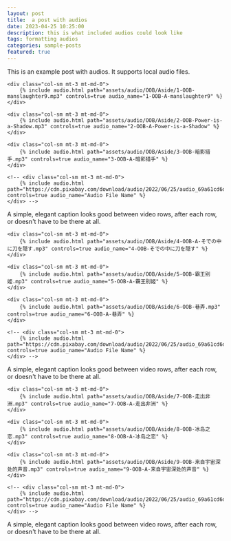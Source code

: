 ```yaml
---
layout: post
title:  a post with audios
date: 2023-04-25 10:25:00
description: this is what included audios could look like
tags: formatting audios
categories: sample-posts
featured: true
---
```

This is an example post with audios. It supports local audio files.

<div class="row mt-3">

    <div class="col-sm mt-3 mt-md-0">
        {% include audio.html path="assets/audio/OOB/Aside/1-OOB-manslaughter9.mp3" controls=true audio_name="1-OOB-A-manslaughter9" %}
    </div>

    <div class="col-sm mt-3 mt-md-0">
        {% include audio.html path="assets/audio/OOB/Aside/2-OOB-Power-is-a-Shadow.mp3" controls=true audio_name="2-OOB-A-Power-is-a-Shadow" %}
    </div>

    <div class="col-sm mt-3 mt-md-0">
        {% include audio.html path="assets/audio/OOB/Aside/3-OOB-暗影猎手.mp3" controls=true audio_name="3-OOB-A-暗影猎手" %}
    </div>

    <!-- <div class="col-sm mt-3 mt-md-0">
        {% include audio.html path="https://cdn.pixabay.com/download/audio/2022/06/25/audio_69a61cd6d6.mp3" controls=true audio_name="Audio File Name" %}
    </div> -->
</div>
<div class="caption">
    A simple, elegant caption looks good between video rows, after each row, or doesn't have to be there at all.
</div>

<div class="row mt-3">

    <div class="col-sm mt-3 mt-md-0">
        {% include audio.html path="assets/audio/OOB/Aside/4-OOB-A-そでの中に刀を隠す.mp3" controls=true audio_name="4-OOB-そでの中に刀を隠す" %}
    </div>

    <div class="col-sm mt-3 mt-md-0">
        {% include audio.html path="assets/audio/OOB/Aside/5-OOB-霸王别姬.mp3" controls=true audio_name="5-OOB-A-霸王别姬" %}
    </div>

    <div class="col-sm mt-3 mt-md-0">
        {% include audio.html path="assets/audio/OOB/Aside/6-OOB-巷弄.mp3" controls=true audio_name="6-OOB-A-巷弄" %}
    </div>

    <!-- <div class="col-sm mt-3 mt-md-0">
        {% include audio.html path="https://cdn.pixabay.com/download/audio/2022/06/25/audio_69a61cd6d6.mp3" controls=true audio_name="Audio File Name" %}
    </div> -->
</div>
<div class="caption">
    A simple, elegant caption looks good between video rows, after each row, or doesn't have to be there at all.
</div>

<div class="row mt-3">

    <div class="col-sm mt-3 mt-md-0">
        {% include audio.html path="assets/audio/OOB/Aside/7-OOB-走出非洲.mp3" controls=true audio_name="7-OOB-A-走出非洲" %}
    </div>

    <div class="col-sm mt-3 mt-md-0">
        {% include audio.html path="assets/audio/OOB/Aside/8-OOB-冰岛之恋.mp3" controls=true audio_name="8-OOB-A-冰岛之恋" %}
    </div>

    <div class="col-sm mt-3 mt-md-0">
        {% include audio.html path="assets/audio/OOB/Aside/9-OOB-来自宇宙深处的声音.mp3" controls=true audio_name="9-OOB-A-来自宇宙深处的声音" %}
    </div>

    <!-- <div class="col-sm mt-3 mt-md-0">
        {% include audio.html path="https://cdn.pixabay.com/download/audio/2022/06/25/audio_69a61cd6d6.mp3" controls=true audio_name="Audio File Name" %}
    </div> -->
</div>
<div class="caption">
    A simple, elegant caption looks good between video rows, after each row, or doesn't have to be there at all.
</div>
